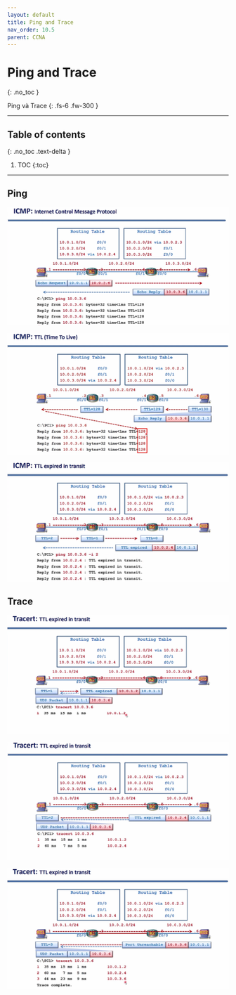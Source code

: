 ```yaml
---
layout: default
title: Ping and Trace
nav_order: 10.5
parent: CCNA
---
```


# Ping and Trace
{: .no_toc }

Ping và Trace
{: .fs-6 .fw-300 }

---

## Table of contents
{: .no_toc .text-delta }

1. TOC
{:toc}

---

## Ping

![Alt text](/docs/CCNA/img/ping.png)

![Alt text](/docs/CCNA/img/ping-ttl-1.png)

![Alt text](/docs/CCNA/img/ping-ttl-2.png)

## Trace

![Alt text](/docs/CCNA/img/trace-1.png)

![Alt text](/docs/CCNA/img/trace-2.png)

![Alt text](/docs/CCNA/img/trace-3.png)